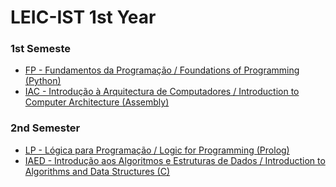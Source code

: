 # LEIC-IST 1st Year

### 1st Semeste
* [FP - Fundamentos da Programação / Foundations of Programming (Python)](FP)
* [IAC - Introdução à Arquitectura de Computadores / Introduction to Computer Architecture (Assembly)](IAC)

### 2nd Semester
* [LP - Lógica para Programação / Logic for Programming (Prolog)](1st_Year/LP)
* [IAED - Introdução aos Algoritmos e Estruturas de Dados / Introduction to Algorithms and Data Structures (C)](IAED)
